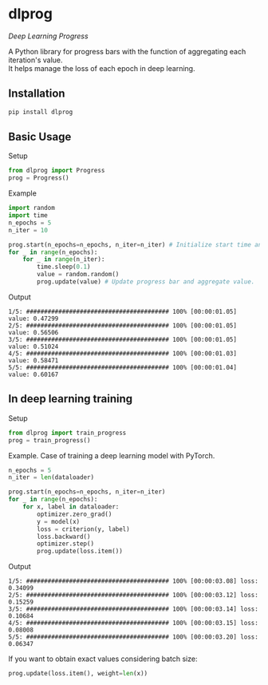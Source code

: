 # dlprog

*Deep Learning Progress*

A Python library for progress bars with the function of aggregating each iteration's value.  
It helps manage the loss of each epoch in deep learning.

## Installation

```bash
pip install dlprog
```

## Basic Usage

Setup

```python
from dlprog import Progress
prog = Progress()
```

Example

```python
import random
import time
n_epochs = 5
n_iter = 10

prog.start(n_epochs=n_epochs, n_iter=n_iter) # Initialize start time and epoch.
for _ in range(n_epochs):
    for _ in range(n_iter):
        time.sleep(0.1)
        value = random.random()
        prog.update(value) # Update progress bar and aggregate value.
```

Output

```
1/5: ######################################## 100% [00:00:01.05] value: 0.47299
2/5: ######################################## 100% [00:00:01.05] value: 0.56506
3/5: ######################################## 100% [00:00:01.05] value: 0.51024
4/5: ######################################## 100% [00:00:01.03] value: 0.58471
5/5: ######################################## 100% [00:00:01.04] value: 0.60167
```

## In deep learning training

Setup

```python
from dlprog import train_progress
prog = train_progress()
```

Example. Case of training a deep learning model with PyTorch.

```python
n_epochs = 5
n_iter = len(dataloader)

prog.start(n_epochs=n_epochs, n_iter=n_iter)
for _ in range(n_epochs):
    for x, label in dataloader:
        optimizer.zero_grad()
        y = model(x)
        loss = criterion(y, label)
        loss.backward()
        optimizer.step()
        prog.update(loss.item())
```

Output

```
1/5: ######################################## 100% [00:00:03.08] loss: 0.34099
2/5: ######################################## 100% [00:00:03.12] loss: 0.15259
3/5: ######################################## 100% [00:00:03.14] loss: 0.10684
4/5: ######################################## 100% [00:00:03.15] loss: 0.08008
5/5: ######################################## 100% [00:00:03.20] loss: 0.06347
```

If you want to obtain exact values considering batch size:

```python
prog.update(loss.item(), weight=len(x))
```
